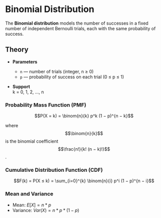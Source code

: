 # Binomial Distribution

The **Binomial distribution** models the number of successes in a fixed number of independent Bernoulli trials, each with the same probability of success.

## Theory

- **Parameters**  
  - `n` — number of trials (integer, n ≥ 0)  
  - `p` — probability of success on each trial (0 ≤ p ≤ 1)

- **Support**  
  k = 0, 1, 2, …, n

### Probability Mass Function (PMF)

$$P(X = k) = \binom{n}{k} p^k (1 − p)^{n − k}$$

where $$\binom{n}{k}$$ 
is the binomial coefficient $$\frac{n!}{k! (n − k)!}$$.

### Cumulative Distribution Function (CDF)

$$F(k) = P(X ≤ k) = \sum_{i=0}^{k} \binom{n}{i} p^i (1 − p)^{n − i}$$

### Mean and Variance

- Mean: $E[X] = n * p$  
- Variance: $Var(X) = n * p * (1 − p)$
